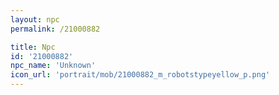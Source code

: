 ```yaml
---
layout: npc
permalink: /21000882

title: Npc
id: '21000882'
npc_name: 'Unknown'
icon_url: 'portrait/mob/21000882_m_robotstypeyellow_p.png'
---
```

